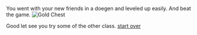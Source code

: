 You went with your new friends in a doegen and leveled up easily.
And beat the game.
![Gold Chest ]()

Good let see you try some of the other class.
[start over]()